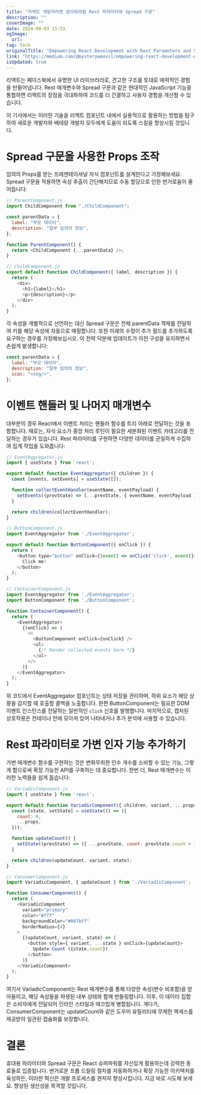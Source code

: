 ```yaml
---
title: "리액트 개발자라면 알아둬야할 Rest 파라미터와 Spread 구문"
description: ""
coverImage: ""
date: 2024-08-03 15:53
ogImage:
  url:
tag: Tech
originalTitle: "Empowering React Development with Rest Parameters and Spread Syntax"
link: "https://medium.com/@mysteryweevil/empowering-react-development-with-rest-parameters-and-spread-syntax-70f23af0558e"
isUpdated: true
---
```


리액트는 페이스북에서 유명한 UI 라이브러리로, 견고한 구조를 토대로 매력적인 경험을 만들어냅니다. Rest 매개변수와 Spread 구문과 같은 현대적인 JavaScript 기능을 통합하면 리액트의 장점을 극대화하여 코드를 더 간결하고 사용자 경험을 개선할 수 있습니다.

이 기사에서는 이러한 기술을 리액트 컴포넌트 내에서 실용적으로 활용하는 방법을 탐구하여 새로운 개발자와 베테랑 개발자 모두에게 도움이 되도록 스킬을 향상시킬 것입니다.

# Spread 구문을 사용한 Props 조작

임의의 Props를 받는 프레젠테이셔널 자식 컴포넌트를 설계한다고 가정해보세요. Spread 구문을 적용하면 속성 추출이 간단해지므로 수동 할당으로 인한 번거로움이 줄어듭니다:

<!-- seedividend - 사각형 -->

<ins class="adsbygoogle"
     style="display:block"
     data-ad-client="ca-pub-4877378276818686"
     data-ad-slot="1898504329"
     data-ad-format="auto"
     data-full-width-responsive="true"></ins>

<script>
     (adsbygoogle = window.adsbygoogle || []).push({});
</script>

```js
// ParentComponent.js
import ChildComponent from "./ChildComponent";

const parentData = {
  label: "부모 데이터",
  description: "일부 임의의 정보",
};

function ParentComponent() {
  return <ChildComponent {...parentData} />;
}

// ChildComponent.js
export default function ChildComponent({ label, description }) {
  return (
    <div>
      <h1>{label}</h1>
      <p>{description}</p>
    </div>
  );
}
```

각 속성을 개별적으로 선언하는 대신 Spread 구문은 전체 parentData 객체를 전달하여 키를 해당 속성에 자동으로 매핑합니다. 또한 미래의 수정이 추가 필드를 추가하도록 요구하는 경우를 가정해보십시오. 이 전략 덕분에 업데이트가 이전 구성을 유지하면서 손쉽게 발생합니다:

```js
const parentData = {
  label: "부모 데이터",
  description: "일부 임의의 정보",
  icon: "<svg/>",
};
```

# 이벤트 핸들러 및 나머지 매개변수

<!-- seedividend - 사각형 -->

<ins class="adsbygoogle"
     style="display:block"
     data-ad-client="ca-pub-4877378276818686"
     data-ad-slot="1898504329"
     data-ad-format="auto"
     data-full-width-responsive="true"></ins>

<script>
     (adsbygoogle = window.adsbygoogle || []).push({});
</script>

대부분의 경우 React에서 이벤트 처리는 핸들러 함수를 트리 아래로 전달하는 것을 포함합니다. 때로는, 자식 요소가 중앙 처리 루틴이 필요한 세분화된 이벤트 카테고리를 전달하는 경우가 있습니다. Rest 파라미터를 구현하면 다양한 데이터를 균일하게 수집하여 집계 작업을 도와줍니다:

```js
// EventAggregator.js
import { useState } from 'react';

export default function EventAggregator({ children }) {
  const [events, setEvents] = useState([]);

  function collectEventHandler(eventName, eventPayload) {
    setEvents((prevState) => [...prevState, { eventName, eventPayload }]);
  }

  return children(collectEventHandler);
}

// ButtonComponent.js
import EventAggregator from './EventAggregator';

export default function ButtonComponent({ onClick }) {
  return (
    <button type="button" onClick={(event) => onClick('click', event)}>
      Click me!
    </button>
  );
}

// ContainerComponent.js
import EventAggregator from './EventAggregator';
import ButtonComponent from './ButtonComponent';

function ContainerComponent() {
  return (
    <EventAggregator>
      {(onClick) => (
        <>
          <ButtonComponent onClick={onClick} />
          <ul>
            {/* Render collected events here */}
          </ul>
        </>
      )}
    </EventAggregator>
  );
}
```

위 코드에서 EventAggregator 컴포넌트는 상태 저장을 관리하며, 하위 요소가 해당 상황을 감지할 때 호출할 콜백을 노출합니다. 한편 ButtonComponent는 필요한 DOM 이벤트 인스턴스를 전달하는 일반적인 `click` 신호를 발행합니다. 마지막으로, 캡처된 상호작용은 컨테이너 안에 모아져 있어 나타내거나 추가 분석에 사용할 수 있습니다.

# Rest 파라미터로 가변 인자 기능 추가하기

<!-- seedividend - 사각형 -->

<ins class="adsbygoogle"
     style="display:block"
     data-ad-client="ca-pub-4877378276818686"
     data-ad-slot="1898504329"
     data-ad-format="auto"
     data-full-width-responsive="true"></ins>

<script>
     (adsbygoogle = window.adsbygoogle || []).push({});
</script>

가변 매개변수 함수를 구현하는 것은 변화무죄한 인수 개수를 소비할 수 있는 기능, 그렇게 함으로써 확장 가능한 API를 구축하는 데 중요합니다. 한번 더, Rest 매개변수는 이러한 노력들을 쉽게 돕습니다:

```js
// VariadicComponent.js
import { useState } from 'react';

export default function VariadicComponent({ children, variant, ...props }) {
  const [state, setState] = useState(() => ({
    count: 0,
    ...props,
  }));

  function updateCount() {
    setState((prevState) => ({ ...prevState, count: prevState.count + 1 }));
  }

  return children(updateCount, variant, state);
}

// ConsumerComponent.js
import VariadicComponent, { updateCount } from './VariadicComponent';

function ConsumerComponent() {
  return (
    <VariadicComponent
      variant="primary"
      color="#fff"
      backgroundColor="#007bff"
      borderRadius={4}
    >
      {(updateCount, variant, state) => (
        <button style={ variant, ...state } onClick={updateCount}>
          Update Count ({state.count})
        </button>
      )}
    </VariadicComponent>
  );
}
```

여기서 VariadicComponent는 Rest 매개변수를 통해 다양한 속성(변수 비포함)을 받아들이고, 해당 속성들을 파생된 내부 상태와 함께 번들링합니다. 이후, 이 데이터 집합은 소비자에게 전달되어 인라인 스타일과 매끄럽게 병합됩니다. 게다가, ConsumerComponent는 updateCount와 같은 도우미 유틸리티에 무제한 액세스를 제공받아 일관된 캡슐화를 보장합니다.

# 결론

<!-- seedividend - 사각형 -->

<ins class="adsbygoogle"
     style="display:block"
     data-ad-client="ca-pub-4877378276818686"
     data-ad-slot="1898504329"
     data-ad-format="auto"
     data-full-width-responsive="true"></ins>

<script>
     (adsbygoogle = window.adsbygoogle || []).push({});
</script>

휴대용 파라미터와 Spread 구문은 React 슈퍼파워를 자신있게 활용하는데 강력한 동료들로 입증됩니다. 번거로운 프롭 드릴링 절차를 자동화하거나 확장 가능한 아키텍처를 육성하든, 이러한 혁신은 개발 프로세스를 현저히 향상시킵니다. 지금 바로 시도해 보세요. 향상된 생산성을 목격할 것입니다.

